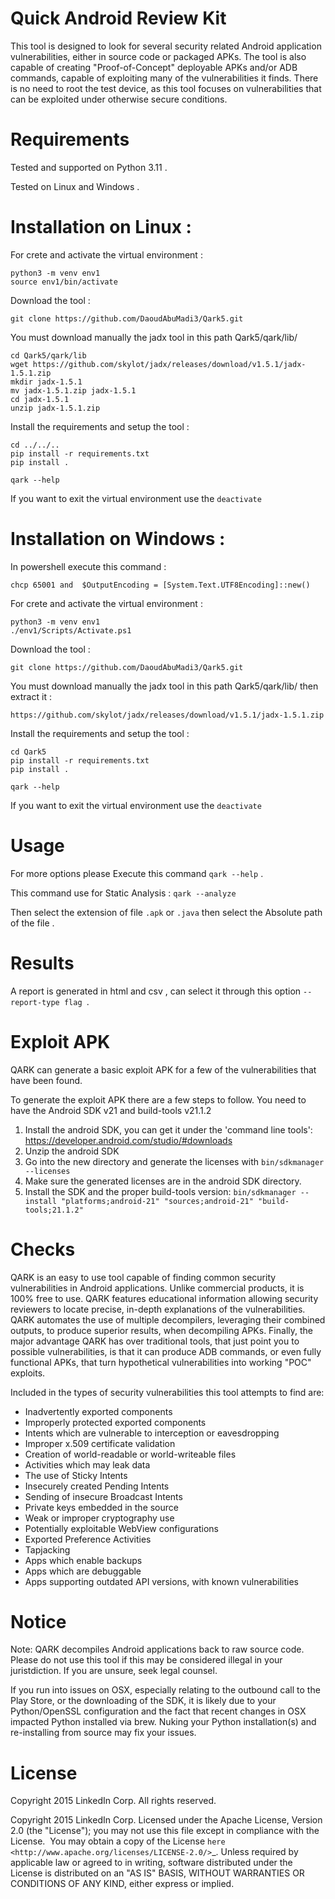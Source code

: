 Quick Android Review Kit
========================
This tool is designed to look for several security related Android application vulnerabilities, either in source code or packaged APKs. The tool is also capable of creating "Proof-of-Concept" deployable APKs and/or ADB commands, capable of exploiting many of the vulnerabilities it finds. There is no need to root the test device, as this tool focuses on vulnerabilities that can be exploited under otherwise secure conditions.


Requirements
=============
Tested and supported on Python 3.11 .

Tested on Linux and Windows .

Installation on Linux :
=======================

For crete and activate the virtual environment :
```
python3 -m venv env1
source env1/bin/activate
```

Download the tool :
```
git clone https://github.com/DaoudAbuMadi3/Qark5.git
```

You must download manually the jadx tool in this path Qark5/qark/lib/ 
```
cd Qark5/qark/lib
wget https://github.com/skylot/jadx/releases/download/v1.5.1/jadx-1.5.1.zip 
mkdir jadx-1.5.1
mv jadx-1.5.1.zip jadx-1.5.1
cd jadx-1.5.1 
unzip jadx-1.5.1.zip
```

Install the requirements and setup the tool :
```
cd ../../..
pip install -r requirements.txt
pip install .
```
```
qark --help
```
If you want to exit the virtual environment use the  ``deactivate``


Installation on Windows :
=======================
In powershell execute this command :
```
chcp 65001 and  $OutputEncoding = [System.Text.UTF8Encoding]::new() 
```

For crete and activate the virtual environment :
```
python3 -m venv env1
./env1/Scripts/Activate.ps1
```
Download the tool :
```
git clone https://github.com/DaoudAbuMadi3/Qark5.git

```

You must download manually the jadx tool in this path Qark5/qark/lib/ then extract it :
```
https://github.com/skylot/jadx/releases/download/v1.5.1/jadx-1.5.1.zip
```

Install the requirements and setup the tool :
```
cd Qark5
pip install -r requirements.txt
pip install .
```

```
qark --help
```
If you want to exit the virtual environment use the  ``deactivate``



Usage
=====
For more options please Execute this command  ``qark --help`` .

This command use for Static Analysis :
`` qark --analyze `` 

Then select the extension of file ``.apk`` or ``.java`` then select the Absolute path of the file .  

Results
=======
A report is generated in html and csv , can select it through this option ``--report-type flag ``.




Exploit APK
===========
QARK can generate a basic exploit APK for a few of the vulnerabilities that have been found.

To generate the exploit APK there are a few steps to follow. You need to have the Android SDK v21 and build-tools v21.1.2

1. Install the android SDK, you can get it under the 'command line tools': https://developer.android.com/studio/#downloads
2. Unzip the android SDK
3. Go into the new directory and generate the licenses with `bin/sdkmanager --licenses`
4. Make sure the generated licenses are in the android SDK directory.
5. Install the SDK and the proper build-tools version: `bin/sdkmanager --install "platforms;android-21" "sources;android-21" "build-tools;21.1.2"`

Checks
======
QARK is an easy to use tool capable of finding common security vulnerabilities in Android applications. Unlike commercial products, it is 100% free to use. QARK features educational information allowing security reviewers to locate precise, in-depth explanations of the vulnerabilities. QARK automates the use of multiple decompilers, leveraging their combined outputs, to produce superior results, when decompiling APKs. Finally, the major advantage QARK has over traditional tools, that just point you to possible vulnerabilities, is that it can produce ADB commands, or even fully functional APKs, that turn hypothetical vulnerabilities into working "POC" exploits.

Included in the types of security vulnerabilities this tool attempts to find are:

- Inadvertently exported components
- Improperly protected exported components
- Intents which are vulnerable to interception or eavesdropping
- Improper x.509 certificate validation
- Creation of world-readable or world-writeable files
- Activities which may leak data
- The use of Sticky Intents
- Insecurely created Pending Intents
- Sending of insecure Broadcast Intents
- Private keys embedded in the source
- Weak or improper cryptography use
- Potentially exploitable WebView configurations
- Exported Preference Activities
- Tapjacking
- Apps which enable backups
- Apps which are debuggable
- Apps supporting outdated API versions, with known vulnerabilities


Notice
======
Note: QARK decompiles Android applications back to raw source code. Please do not use this tool if this may be considered illegal in your juristdiction. If you are unsure, seek legal counsel.

If you run into issues on OSX, especially relating to the outbound call to the Play Store, or the downloading of the SDK, it is
likely due to your Python/OpenSSL configuration and the fact that recent changes in OSX impacted Python installed via brew. Nuking your
Python installation(s) and re-installing from source may fix your issues.


License
=======
Copyright 2015 LinkedIn Corp.  All rights reserved.

Copyright 2015 LinkedIn Corp. Licensed under the Apache License, Version 2.0 (the "License"); you may not use this file except in compliance with the License. 
You may obtain a copy of the License `here <http://www.apache.org/licenses/LICENSE-2.0/>`_.
Unless required by applicable law or agreed to in writing, software distributed under the License is distributed on an "AS IS" BASIS, WITHOUT WARRANTIES OR CONDITIONS OF ANY KIND, either express or implied.
